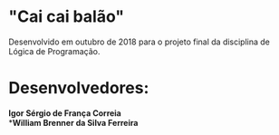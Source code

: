 # "Cai cai balão"

Desenvolvido em outubro de 2018 para o projeto final da disciplina de Lógica de Programação.

# Desenvolvedores:

**Igor Sérgio de França Correia** <br>
***William Brenner da Silva Ferreira** <br>
